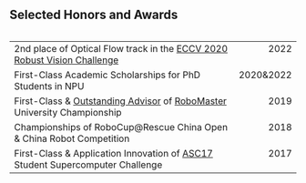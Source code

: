 ## Selected Honors and Awards


<table style="float:left;width:100%;border:none;">

  <tr>
    <td>2nd place of Optical Flow track in the <a href="http://www.robustvision.net/rvc2020.php" target="_blank">ECCV 2020 Robust Vision Challenge  </a></td>
    <td style="float:right">2022</td>
  </tr>
  <tr>
    <td>First-Class Academic Scholarships for PhD Students in NPU</td>
    <td style="float:right">2020&2022</td>
  </tr>
  <tr>
    <td>First-Class & <a href="https://www.robomaster.com/en-US/resource/pages/announcement/1035">Outstanding Advisor</a> of <a href="https://www.robomaster.com/en-US/robo/overview">RoboMaster</a> University Championship </td>
    <td style="float:right">2019</td>
  </tr>
  <tr>
    <td>Championships of RoboCup@Rescue China Open & China Robot Competition</td>
    <td style="float:right">2018</td>
  </tr>
  <!-- <tr>
    <td>First-Class of The 11th Chinese College Students Computer Design Contest</td>
    <td style="float:right">2018</td>
  </tr> -->
  <tr>
    <td>First-Class & Application Innovation of <a href="http://www.asc-events.net/ASC17/Finals.php">ASC17</a> Student Supercomputer Challenge</td>
    <td style="float:right">2017</td>
  </tr>
</table>


